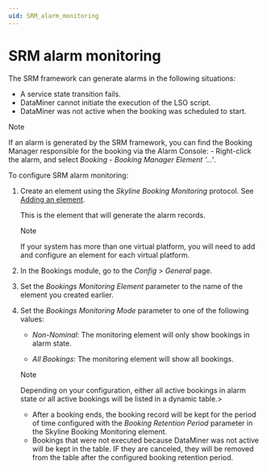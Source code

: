 ```yaml
---
uid: SRM_alarm_monitoring
---
```


# SRM alarm monitoring

<!-- RN 21781, 23359 -->

The SRM framework can generate alarms in the following situations:

- A service state transition fails.
- DataMiner cannot initiate the execution of the LSO script.
- DataMiner was not active when the booking was scheduled to start.

> [!NOTE]
> If an alarm is generated by the SRM framework, you can find the Booking Manager responsible for the booking via the Alarm Console: - Right-click the alarm, and select *Booking* - *Booking Manager Element '...'*.

To configure SRM alarm monitoring:

1. Create an element using the *Skyline Booking Monitoring* protocol. See [Adding an element](xref:Adding_and_deleting_elements).

   This is the element that will generate the alarm records.

   > [!NOTE]
   > If your system has more than one virtual platform, you will need to add and configure an element for each virtual platform.

1. In the Bookings module, go to the *Config* > *General* page.

1. Set the *Bookings Monitoring Element* parameter to the name of the element you created earlier.

1. Set the *Bookings Monitoring Mode* parameter to one of the following values:

   - *Non-Nominal*: The monitoring element will only show bookings in alarm state.

   - *All Bookings*: The monitoring element will show all bookings.

   > [!NOTE]
   > Depending on your configuration, either all active bookings in alarm state or all active bookings will be listed in a dynamic table.>
   >
   > - After a booking ends, the booking record will be kept for the period of time configured with the *Booking Retention Period* parameter in the Skyline Booking Monitoring element.
   > - Bookings that were not executed because DataMiner was not active will be kept in the table. IF they are canceled, they will be removed from the table after the configured booking retention period.
